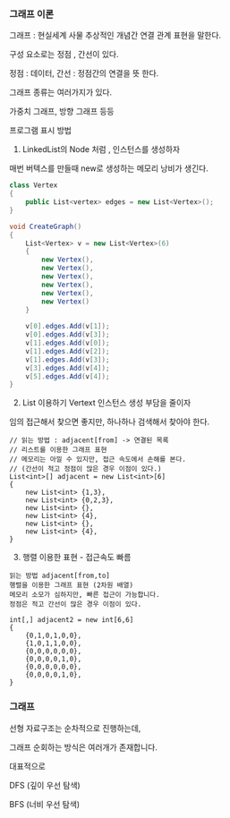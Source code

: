 ### 그래프 이론

그래프 : 현실세계 사물 추상적인 개념간 연결 관계 표현을 말한다.



구성 요소로는 정점 , 간선이 있다.

정점 : 데이터, 간선 : 정점간의 연결을 뜻 한다.



그래프 종류는 여러가지가 있다.

가중치 그래프, 방향 그래프 등등





프로그램 표시 방법



1. LinkedList의 Node 처럼 , 인스턴스를 생성하자

매번 버텍스를 만들때 new로 생성하는 메모리 낭비가 생긴다.

```cs
class Vertex
{
    public List<vertex> edges = new List<Vertex>();
}

void CreateGraph()
{
    List<Vertex> v = new List<Vertex>(6)
    {
        new Vertex(),
        new Vertex(),
        new Vertex(),
        new Vertex(),
        new Vertex(),
        new Vertex()
    }
    
    v[0].edges.Add(v[1]);
    v[0].edges.Add(v[3]);
    v[1].edges.Add(v[0]);
    v[1].edges.Add(v[2]);
    v[1].edges.Add(v[3]);
    v[3].edges.Add(v[4]);
    v[5].edges.Add(v[4]);
}

```



2. List 이용하기 Vertext 인스턴스 생성 부담을 줄이자

임의 접근해서 찾으면 좋지만, 하나하나 검색해서 찾아야 한다.

```
// 읽는 방법 : adjacent[from] -> 연결된 목록
// 리스트를 이용한 그래프 표현
// 메모리는 아낄 수 있지만, 접근 속도에서 손해를 본다.
// (간선이 적고 정점이 많은 경우 이점이 있다.)
List<int>[] adjacent = new List<int>[6]
{
	new List<int> {1,3},
	new List<int> {0,2,3},
	new List<int> {},
	new List<int> {4},
	new List<int> {},
	new List<int> {4},
}
```



3. 행렬 이용한 표현 - 접근속도 빠름

```
읽는 방법 adjacent[from,to]
행렬을 이용한 그래프 표현 (2차원 배열)
메모리 소모가 심하지만, 빠른 접근이 가능합니다.
정점은 적고 간선이 많은 경우 이점이 있다.

int[,] adjacent2 = new int[6,6]
{
	{0,1,0,1,0,0},
	{1,0,1,1,0,0},
	{0,0,0,0,0,0},
	{0,0,0,0,1,0},
	{0,0,0,0,0,0},
	{0,0,0,0,1,0},
}
```







### 그래프

선형 자료구조는 순차적으로 진행하는데,

그래프 순회하는 방식은 여러개가 존재합니다.



대표적으로 

DFS (깊이 우선 탐색)

BFS (너비 우선 탐색)
